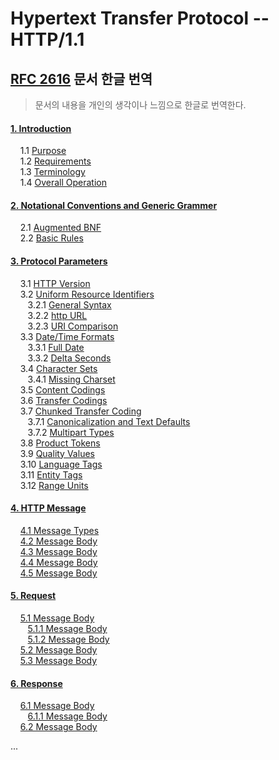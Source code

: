 # Hypertext Transfer Protocol -- HTTP/1.1 

## [RFC 2616](https://tools.ietf.org/html/rfc2616) 문서 한글 번역

> 문서의 내용을 개인의 생각이나 느낌으로 한글로 번역한다.

#### [1. Introduction]()

&nbsp;&nbsp;&nbsp; 1.1 [Purpose]()<br>
&nbsp;&nbsp;&nbsp; 1.2 [Requirements]()<br>
&nbsp;&nbsp;&nbsp; 1.3 [Terminology]()<br>
&nbsp;&nbsp;&nbsp; 1.4 [Overall Operation]()<br>

#### [2. Notational Conventions and Generic Grammer]()

&nbsp;&nbsp;&nbsp; 2.1 [Augmented BNF]()<br>
&nbsp;&nbsp;&nbsp; 2.2 [Basic Rules]()<br>

#### [3. Protocol Parameters]()

&nbsp;&nbsp;&nbsp; 3.1 [HTTP Version]()<br>
&nbsp;&nbsp;&nbsp; 3.2 [Uniform Resource Identifiers]()<br>
&nbsp;&nbsp;&nbsp;&nbsp;&nbsp;&nbsp; 3.2.1 [General Syntax]()<br>
&nbsp;&nbsp;&nbsp;&nbsp;&nbsp;&nbsp; 3.2.2 [http URL]()<br>
&nbsp;&nbsp;&nbsp;&nbsp;&nbsp;&nbsp; 3.2.3 [URI Comparison]()<br>
&nbsp;&nbsp;&nbsp; 3.3 [Date/Time Formats]()<br>
&nbsp;&nbsp;&nbsp;&nbsp;&nbsp;&nbsp; 3.3.1 [Full Date]()<br>
&nbsp;&nbsp;&nbsp;&nbsp;&nbsp;&nbsp; 3.3.2 [Delta Seconds]()<br>
&nbsp;&nbsp;&nbsp; 3.4 [Character Sets]()<br>
&nbsp;&nbsp;&nbsp;&nbsp;&nbsp;&nbsp; 3.4.1 [Missing Charset]()<br>
&nbsp;&nbsp;&nbsp; 3.5 [Content Codings]()<br>
&nbsp;&nbsp;&nbsp; 3.6 [Transfer Codings]()<br>
&nbsp;&nbsp;&nbsp; 3.7 [Chunked Transfer Coding]()<br>
&nbsp;&nbsp;&nbsp;&nbsp;&nbsp;&nbsp; 3.7.1 [Canonicalization and Text Defaults]()<br>
&nbsp;&nbsp;&nbsp;&nbsp;&nbsp;&nbsp; 3.7.2 [Multipart Types]()<br>
&nbsp;&nbsp;&nbsp; 3.8 [Product Tokens]()<br>
&nbsp;&nbsp;&nbsp; 3.9 [Quality Values]()<br>
&nbsp;&nbsp;&nbsp; 3.10 [Language Tags]()<br>
&nbsp;&nbsp;&nbsp; 3.11 [Entity Tags]()<br>
&nbsp;&nbsp;&nbsp; 3.12 [Range Units]()<br>

#### [4. HTTP Message](https://github.com/Study-Java-Together/study-http/blob/master/rfc-2616-HTTP1.1/ko/4.%20HTTP%20Message.md#4-http-message)

&nbsp;&nbsp;&nbsp; [4.1 Message Types](https://github.com/Study-Java-Together/study-http/blob/master/rfc-2616-HTTP1.1/ko/4.%20HTTP%20Message.md#41-message-types)<br>
&nbsp;&nbsp;&nbsp; [4.2 Message Body](https://github.com/Study-Java-Together/study-http/blob/master/rfc-2616-HTTP1.1/ko/4.%20HTTP%20Message.md#42-message-headers)<br>
&nbsp;&nbsp;&nbsp; [4.3 Message Body]()<br>
&nbsp;&nbsp;&nbsp; [4.4 Message Body]()<br>
&nbsp;&nbsp;&nbsp; [4.5 Message Body]()<br>

#### [5. Request](https://github.com/Study-Java-Together/study-http/blob/master/rfc-2616-HTTP1.1/ko/5.%20Request.md)

&nbsp;&nbsp;&nbsp; [5.1 Message Body]()<br>
&nbsp;&nbsp;&nbsp;&nbsp;&nbsp;&nbsp; [5.1.1 Message Body]()<br>
&nbsp;&nbsp;&nbsp;&nbsp;&nbsp;&nbsp; [5.1.2 Message Body]()<br>
&nbsp;&nbsp;&nbsp; [5.2 Message Body]()<br>
&nbsp;&nbsp;&nbsp; [5.3 Message Body]()<br>

#### [6. Response]()

&nbsp;&nbsp;&nbsp; [6.1 Message Body]()<br>
&nbsp;&nbsp;&nbsp;&nbsp;&nbsp;&nbsp; [6.1.1 Message Body]()<br>
&nbsp;&nbsp;&nbsp; [6.2 Message Body]()<br>

...
